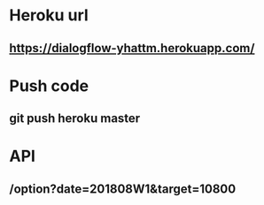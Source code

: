 # Heroku url
## https://dialogflow-yhattm.herokuapp.com/

# Push code
## git push heroku master

# API
## /option?date=201808W1&target=10800
